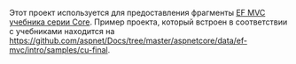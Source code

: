 Этот проект используется для предоставления фрагменты [EF MVC учебника серии Core](https://docs.microsoft.com/aspnet/core/data/ef-mvc/intro). Пример проекта, который встроен в соответствии с учебниками находится на https://github.com/aspnet/Docs/tree/master/aspnetcore/data/ef-mvc/intro/samples/cu-final.
